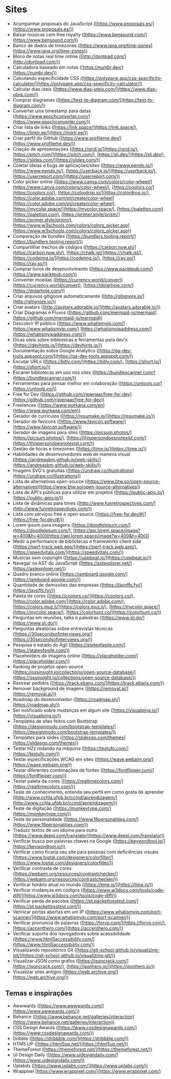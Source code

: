 # Sites

- Acompanhar proposals do JavaScript ([https://www.proposals.es/](https://www.proposals.es/))
- Baixar músicas com free royalty ([https://www.bensound.com/](https://www.bensound.com/))
- Banco de dados de timezones ([https://www.iana.org/time-zones](https://www.iana.org/time-zones))
- Bloco de notas real time online ([http://dontpad.com/](http://dontpad.com/))
- Calculadora baseado em notas ([https://numbr.dev/](https://numbr.dev/))
- Calculando especificidade CSS ([https://polypane.app/css-specificity-calculator/](https://polypane.app/css-specificity-calculator/))
- Calcular dias úteis ([https://www.dias-uteis.com/](https://www.dias-uteis.com/))
- Comprar diagramas ([https://text-to-diagram.com/](https://text-to-diagram.com/))
- Converter unix timestamp para datas ([https://www.epochconverter.com/](https://www.epochconverter.com/))
- Criar lista de links ([https://link.space/](https://link.space/), [https://linktr.ee/](https://linktr.ee/))
- Criar perfil do GitHub ([https://www.profileme.dev/](https://www.profileme.dev/))
- Criação de apresentações ([https://grid.is/](https://grid.is/), [https://pitch.com/](https://pitch.com/), [https://sli.dev/](https://sli.dev/), [https://slides.com/](https://slides.com/))
- Coletar ideias e bugs de aplicações/sites ([https://www.pendo.io/](https://www.pendo.io/), [https://userback.io/](https://userback.io/), [https://userreport.com/](https://userreport.com/))
- Color picker online ([https://www.canva.com/colors/color-wheel/](https://www.canva.com/colors/color-wheel/), [https://coolors.co/](https://coolors.co/), [https://colordrop.io/](https://colordrop.io/), [https://color.adobe.com/pt/create/color-wheel](https://color.adobe.com/pt/create/color-wheel), [https://mycolor.space/](https://mycolor.space/), [https://paletton.com](https://paletton.com), [https://primer.style/prism/](https://primer.style/prism/), [https://www.w3schools.com/colors/colors_picker.asp](https://www.w3schools.com/colors/colors_picker.asp))
- Comparação de bundles ([https://bundlers.tooling.report/](https://bundlers.tooling.report/))
- Compartilhar trechos de códigos ([https://carbon.now.sh/](https://carbon.now.sh/), [https://chalk.ist/](https://chalk.ist/), [https://codeimg.io/](https://codeimg.io/), [https://ray.so/](https://ray.so/))
- Comprar livros de desenvolvimento ([https://www.packtpub.com/](https://www.packtpub.com/))
- Converter moedas ([https://currency.world/convert](https://currency.world/convert), [https://dolarhoje.com/](https://dolarhoje.com/))
- Criar arquivos gitignore automaticamente ([http://gitignore.io/](http://gitignore.io/))
- Criar avatars ([http://avatars.adorable.io/](http://avatars.adorable.io/))
- Criar Diagramas e Fluxos ([https://github.com/mermaid-js/mermaid](https://github.com/mermaid-js/mermaid))
- Descobrir IP público ([https://www.whatismyip.com/](https://www.whatismyip.com/) [https://whatismyipaddress.com/](https://whatismyipaddress.com/))
- Dicas úteis sobre bibliotecas e ferramentas para dev's ([https://devhints.io/](https://devhints.io/))
- Documentação sobre Google Analytics ([https://ga-dev-tools.appspot.com/](https://ga-dev-tools.appspot.com/))
- Encutar URLs ([https://bitly.com/](https://bitly.com/), [https://short.io/](https://short.io/))
- Escaner bibliotecas em uso nos sites ([https://bundlescanner.com/](https://bundlescanner.com/))
- Ferramentas para pensar melhor em colaboração ([https://untools.co/](https://untools.co/))
- Free for Dev ([https://github.com/ripienaar/free-for-dev](https://github.com/ripienaar/free-for-dev))
- Freelances ([https://www.workana.com/en](https://www.workana.com/en))
- Gerador de curriculos ([https://resumake.io/](https://resumake.io/))
- Gerador de favicons ([https://www.favicon.software/](https://www.favicon.software/))
- Gerador de imagens para sites ([https://picsum.photos/](https://picsum.photos/), [https://thispersondoesnotexist.com/](https://thispersondoesnotexist.com/))
- Gestão de horas e timezones ([https://time.is/](https://time.is/))
- Habilidades de desenvolvedores web de maneira visual ([https://andreasbm.github.io/web-skills/](https://andreasbm.github.io/web-skills/))
- Imagens SVG's gratuitas ([https://undraw.co/illustrations](https://undraw.co/illustrations))
- Lista de alternativas open-source ((https://www.btw.so/open-source-alternatives)[https://www.btw.so/open-source-alternatives])
- Lista de API's públicas para utilizar em projetos ([https://public-apis.io/](https://public-apis.io/))
- Lista de dinâmicas para times ([http://www.funretrospectives.com/](http://www.funretrospectives.com/))
- Lista com serviços free e open source ([https://free-for.dev/#/](https://free-for.dev/#/))
- Lorem ipsum para imagens ([https://doodleipsum.com/](https://doodleipsum.com/), [https://api.lorem.space/image?w=400&h=400](https://api.lorem.space/image?w=400&h=400))
- Medir a performance de bibliotecas e frameworks client side ([https://perf-track.web.app/](https://perf-track.web.app/), [https://speedvitals.com/](https://speedvitals.com/))
- Musicas sem copyright ([https://uppbeat.io/](https://uppbeat.io/))
- Navegar na AST do JavaScript ([https://astexplorer.net/](https://astexplorer.net/))
- Quadro branco online ([https://jamboard.google.com/](https://jamboard.google.com/))
- Quantidade de demissões das empresas ([https://layoffs.fyi/](https://layoffs.fyi/))
- Paleta de cores ([https://coolors.co/](https://coolors.co/), [https://color.adobe.com/](https://color.adobe.com/), [https://colors.muz.li/](https://colors.muz.li/), [https://mycolor.space/](https://mycolor.space/), [https://colorhunt.co/](https://colorhunt.co/))
- Perguntas em reuniões, talks e palestras ([https://www.sli.do/](https://www.sli.do/))
- Perguntas aleatórias sobre entrevistas técnicas ([https://30secondsofinterviews.org/](https://30secondsofinterviews.org/))
- Pesquisa e estado do Ágil ([https://stateofagile.com/](https://stateofagile.com/))
- Placeholders de imagens online ([https://placeholder.com/](https://placeholder.com/))
- Ranking de projetos open-source ([https://ossinsight.io/collections/open-source-database/](https://ossinsight.io/collections/open-source-database/))
- Rastrear pedidos ([https://track.ebanx.com/](https://track.ebanx.com/))
- Remover background de imagens ([https://removal.ai/](https://removal.ai/))
- Roadmap do desenvolvedor ([https://roadmap.sh/](https://roadmap.sh/))
- Ser notificado sobre mudanças em algum site ([https://visualping.io/](https://visualping.io/))
- Templates de sites feitos com Bootstrap ([https://designmodo.com/bootstrap-templates/](https://designmodo.com/bootstrap-templates/))
- Templates para slides ([https://slidesgo.com/themes](https://slidesgo.com/themes))
- Testar HZz rodando na máquina ([https://testufo.com/](https://testufo.com/))
- Testar especificações WCAG em sites ([https://wave.webaim.org/](https://wave.webaim.org/))
- Testar diferentes combinações de fontes ([https://fontflipper.com/](https://fontflipper.com/))
- Testar paleta de cores ([https://realtimecolors.com/](https://realtimecolors.com/))
- Teste de conhecimento, entenda seu perfil em como gosta de aprender ([http://www.cchla.ufpb.br/ccmd/aprendizagem/](http://www.cchla.ufpb.br/ccmd/aprendizagem/))
- Teste de digitação ([https://monkeytype.com/](https://monkeytype.com/))
- Teste de personalidade ([https://www.16personalities.com/](https://www.16personalities.com/))
- Traduzir textos de um idioma para outro ([https://www.deepl.com/translator](https://www.deepl.com/translator))
- Verificar busca por palavras chaves na Google ([https://keywordtool.io/](https://keywordtool.io/))
- Verificar como ficaria seu site para pessoas com deficiências visuais ([https://www.toptal.com/designers/colorfilter/](https://www.toptal.com/designers/colorfilter/))
- Verificar contraste de cores ([https://webaim.org/resources/contrastchecker/](https://webaim.org/resources/contrastchecker/))
- Verificar horário atual no mundo ([https://time.is/](https://time.is/))
- Verificar mudanças em códigos ([https://www.w3docs.com/tools/code-diff/](https://www.w3docs.com/tools/code-diff/))
- Verificar perda de pacotes ([https://pt.packetlosstest.com/](https://pt.packetlosstest.com/))
- Veriricar portas abertas em um IP ([https://www.whatismyip.com/port-scanner/](https://www.whatismyip.com/port-scanner/))
- Verificar pronuncia de palavras ([https://forvo.com/](https://forvo.com/), [https://accenthero.com/](https://accenthero.com/))
- Verificar suporte dos navegadores sobre acessibilidade ([https://www.html5accessibility.com/](https://www.html5accessibility.com/))
- Visualizando repositórios Git ([https://git-school.github.io/visualizing-git/](https://git-school.github.io/visualizing-git/))
- Visualizar JSON como grafos ([https://jsoncrack.com/](https://jsoncrack.com/), [https://jsonhero.io/](https://jsonhero.io/))
- Visualizar sites antigos ([https://web.archive.org/](https://web.archive.org/))

## Temas e inspirações
- Awwwards ([https://www.awwwards.com/](https://www.awwwards.com/))
- Behance ([https://www.behance.net/galleries/interaction](https://www.behance.net/galleries/interaction))
- CSS Design Awards ([https://www.cssdesignawards.com/](https://www.cssdesignawards.com/))
- Dribble ([https://dribbble.com/](https://dribbble.com/))
- HTM5 UP ([https://html5up.net/](https://html5up.net/))
- ThemeForest ([https://themeforest.net/](https://themeforest.net/))
- UI Design Daily ([https://www.uidesigndaily.com/](https://www.uidesigndaily.com/))
- Uplabds ([https://www.uplabs.com/](https://www.uplabs.com/))
- Wrappixel [https://www.wrappixel.com/](https://www.wrappixel.com/)
